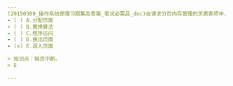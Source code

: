 ```yaml
---
(20150309_操作系统原理习题集及答案_笔试必需品_doc)在请求分页内存管理的页表表项中，其中外存始址供﹎﹎﹎﹎时参考。
- ( ) A.分配页面 
- ( ) B.置换算法 
- ( ) C.程序访问 
- ( ) D.换出页面 
- (x) E.调入页面

> 知识点：缺页中断。
> E

---
```

